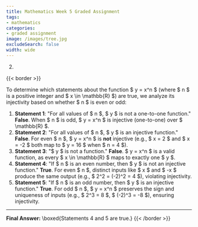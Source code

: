 ```yaml
---
title: Mathematics Week 5 Graded Assignment
tags: 
- mathematics
categories:
- graded assignment
image: /images/tree.jpg
excludeSearch: false
width: wide
---
```



2. 

{{< border >}}

To determine which statements about the function \$ y = x^n \$ (where \$ n \$ is a positive integer and \$ x \in \mathbb{R} \$) are true, we analyze its injectivity based on whether \$ n \$ is even or odd:

1. **Statement 1**: "For all values of \$ n \$, \$ y \$ is not a one-to-one function."
**False**. When \$ n \$ is odd, \$ y = x^n \$ is injective (one-to-one) over \$ \mathbb{R} \$.
2. **Statement 2**: "For all values of \$ n \$, \$ y \$ is an injective function."
**False**. For even \$ n \$, \$ y = x^n \$ is **not** injective (e.g., \$ x = 2 \$ and \$ x = -2 \$ both map to \$ y = 16 \$ when \$ n = 4 \$).
3. **Statement 3**: "\$ y \$ is not a function."
**False**. \$ y = x^n \$ is a valid function, as every \$ x \in \mathbb{R} \$ maps to exactly one \$ y \$.
4. **Statement 4**: "If \$ n \$ is an even number, then \$ y \$ is not an injective function."
**True**. For even \$ n \$, distinct inputs like \$ x \$ and \$ -x \$ produce the same output (e.g., \$ 2^2 = (-2)^2 = 4 \$), violating injectivity.
5. **Statement 5**: "If \$ n \$ is an odd number, then \$ y \$ is an injective function."
**True**. For odd \$ n \$, \$ y = x^n \$ preserves the sign and uniqueness of inputs (e.g., \$ 2^3 = 8 \$, \$ (-2)^3 = -8 \$), ensuring injectivity.

---

**Final Answer:**
\boxed{Statements 4 and 5 are true.}
{{< /border >}}